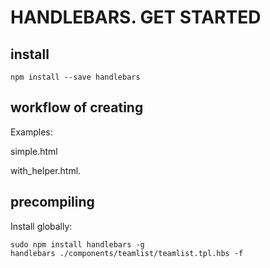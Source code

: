 # HANDLEBARS. GET STARTED
## install
```
npm install --save handlebars
```
## workflow of creating
Examples:

simple.html

with_helper.html.

## precompiling
Install globally:
```
sudo npm install handlebars -g
handlebars ./components/teamlist/teamlist.tpl.hbs -f
```